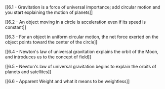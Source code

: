 

[[6.1 -  Gravitation is a force of universal importance; add circular motion and you start explaining the motion of planets]]

[[6.2 - An object moving in a circle is acceleration even if its speed is constant]]

[[6.3 - For an object in uniform circular motion, the net force exerted on the object points toward the center of the circle]]

[[6.4 - Newton's law of universal gravitation explains the orbit of the Moon, and introduces us to the concept of field]]

[[6.5 - Newton's law of universal gravitation begins to explain the orbits of planets and satellites]]

[[6.6 - Apparent Weight and what it means to be weightless]]

